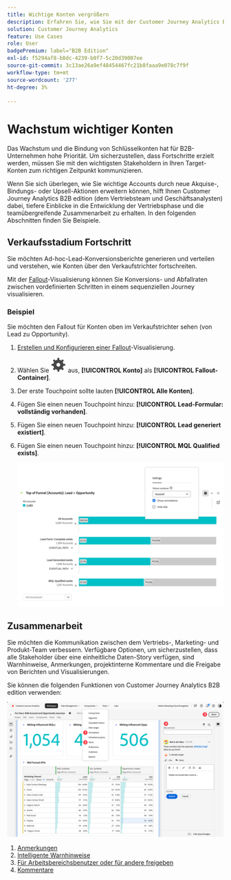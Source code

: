 ```yaml
---
title: Wichtige Konten vergrößern
description: Erfahren Sie, wie Sie mit der Customer Journey Analytics B2B edition Schlüsselkonten erweitern können.
solution: Customer Journey Analytics
feature: Use Cases
role: User
badgePremium: label="B2B Edition"
exl-id: f5294af8-b8dc-4239-b0f7-5c20d39007ee
source-git-commit: 3c13ae26a9ef48454467fc21b8faaa9e078c7f9f
workflow-type: tm+mt
source-wordcount: '277'
ht-degree: 3%

---
```


# Wachstum wichtiger Konten

Das Wachstum und die Bindung von Schlüsselkonten hat für B2B-Unternehmen hohe Priorität. Um sicherzustellen, dass Fortschritte erzielt werden, müssen Sie mit den wichtigsten Stakeholdern in Ihren Target-Konten zum richtigen Zeitpunkt kommunizieren.

Wenn Sie sich überlegen, wie Sie wichtige Accounts durch neue Akquise-, Bindungs- oder Upsell-Aktionen erweitern können, hilft Ihnen Customer Journey Analytics B2B edition (dem Vertriebsteam und Geschäftsanalysten) dabei, tiefere Einblicke in die Entwicklung der Vertriebsphase und die teamübergreifende Zusammenarbeit zu erhalten. In den folgenden Abschnitten finden Sie Beispiele.

## Verkaufsstadium Fortschritt

Sie möchten Ad-hoc-Lead-Konversionsberichte generieren und verteilen und verstehen, wie Konten über den Verkaufstrichter fortschreiten.

Mit der [Fallout](/help/analysis-workspace/visualizations/fallout/fallout-flow.md)-Visualisierung können Sie Konversions- und Abfallraten zwischen vordefinierten Schritten in einem sequenziellen Journey visualisieren.

### Beispiel

Sie möchten den Fallout für Konten oben im Verkaufstrichter sehen (von Lead zu Opportunity).

1. [Erstellen und Konfigurieren einer Fallout](/help/analysis-workspace/visualizations/fallout/configuring-fallout.md)-Visualisierung.
1. Wählen Sie ![Einstellung](/help/assets/icons/Setting.svg) aus, **[!UICONTROL Konto]** als **[!UICONTROL Fallout-Container]**.
1. Der erste Touchpoint sollte lauten **[!UICONTROL Alle Konten]**.
1. Fügen Sie einen neuen Touchpoint hinzu: **[!UICONTROL Lead-Formular: vollständig vorhanden]**.
1. Fügen Sie einen neuen Touchpoint hinzu: **[!UICONTROL Lead generiert existiert]**.
1. Fügen Sie einen neuen Touchpoint hinzu: **[!UICONTROL MQL Qualified exists]**.

   ![B2B - Erweiterung wichtiger Accounts - Progression der Vertriebsphase - Fallout](assets/b2b-uc-grow-key-accounts-fallout.png)


## Zusammenarbeit

Sie möchten die Kommunikation zwischen dem Vertriebs-, Marketing- und Produkt-Team verbessern. Verfügbare Optionen, um sicherzustellen, dass alle Stakeholder über eine einheitliche Daten-Story verfügen, sind Warnhinweise, Anmerkungen, projektinterne Kommentare und die Freigabe von Berichten und Visualisierungen.

Sie können die folgenden Funktionen von Customer Journey Analytics B2B edition verwenden:

![B2B-Anwendungsfall - Erweiterung wichtiger Accounts - Zusammenarbeit - Freigabe](assets/b2b-uc-grow-key-accounts-share.png)

1. [Anmerkungen](/help/components/annotations/overview.md)
1. [Intelligente Warnhinweise](/help/components/c-intelligent-alerts/intelligent-alerts.md)
1. [Für Arbeitsbereichsbenutzer oder für andere freigeben](/help/analysis-workspace/curate-share/share-projects.md)
1. [Kommentare](/help/analysis-workspace/build-workspace-project/comment-projects.md)
